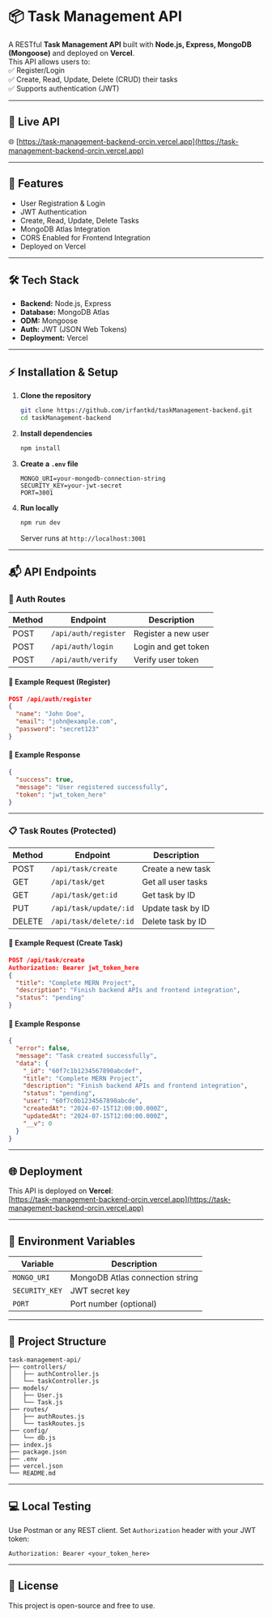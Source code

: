 # 📦 Task Management API

A RESTful **Task Management API** built with **Node.js, Express, MongoDB (Mongoose)** and deployed on **Vercel**.  
This API allows users to:  
✅ Register/Login  
✅ Create, Read, Update, Delete (CRUD) their tasks  
✅ Supports authentication (JWT)

---

## 🚀 Live API

🌐 [https://task-management-backend-orcin.vercel.app](https://task-management-backend-orcin.vercel.app)

---

## 📑 Features

- User Registration & Login
- JWT Authentication
- Create, Read, Update, Delete Tasks
- MongoDB Atlas Integration
- CORS Enabled for Frontend Integration
- Deployed on Vercel

---

## 🛠 Tech Stack

- **Backend:** Node.js, Express
- **Database:** MongoDB Atlas
- **ODM:** Mongoose
- **Auth:** JWT (JSON Web Tokens)
- **Deployment:** Vercel

---

## ⚡ Installation & Setup

1. **Clone the repository**

   ```bash
   git clone https://github.com/irfantkd/taskManagement-backend.git
   cd taskManagement-backend
   ```

2. **Install dependencies**

   ```bash
   npm install
   ```

3. **Create a `.env` file**

   ```
   MONGO_URI=your-mongodb-connection-string
   SECURITY_KEY=your-jwt-secret
   PORT=3001
   ```

4. **Run locally**
   ```bash
   npm run dev
   ```
   Server runs at `http://localhost:3001`

---

## 📬 API Endpoints

### 👤 Auth Routes

| Method | Endpoint             | Description         |
| ------ | -------------------- | ------------------- |
| POST   | `/api/auth/register` | Register a new user |
| POST   | `/api/auth/login`    | Login and get token |
| POST   | `/api/auth/verify`   | Verify user token   |

#### 📌 Example Request (Register)

```json
POST /api/auth/register
{
  "name": "John Doe",
  "email": "john@example.com",
  "password": "secret123"
}
```

#### 📌 Example Response

```json
{
  "success": true,
  "message": "User registered successfully",
  "token": "jwt_token_here"
}
```

---

### 📋 Task Routes (Protected)

| Method | Endpoint               | Description        |
| ------ | ---------------------- | ------------------ |
| POST   | `/api/task/create`     | Create a new task  |
| GET    | `/api/task/get`        | Get all user tasks |
| GET    | `/api/task/get:id`     | Get task by ID     |
| PUT    | `/api/task/update/:id` | Update task by ID  |
| DELETE | `/api/task/delete/:id` | Delete task by ID  |

#### 📌 Example Request (Create Task)

```json
POST /api/task/create
Authorization: Bearer jwt_token_here
{
  "title": "Complete MERN Project",
  "description": "Finish backend APIs and frontend integration",
  "status": "pending"
}
```

#### 📌 Example Response

```json
{
  "error": false,
  "message": "Task created successfully",
  "data": {
    "_id": "60f7c1b1234567890abcdef",
    "title": "Complete MERN Project",
    "description": "Finish backend APIs and frontend integration",
    "status": "pending",
    "user": "60f7c0b1234567890abcde",
    "createdAt": "2024-07-15T12:00:00.000Z",
    "updatedAt": "2024-07-15T12:00:00.000Z",
    "__v": 0
  }
}
```

---

## 🌐 Deployment

This API is deployed on **Vercel**:  
[https://task-management-backend-orcin.vercel.app](https://task-management-backend-orcin.vercel.app)

---

## 📝 Environment Variables

| Variable       | Description                     |
| -------------- | ------------------------------- |
| `MONGO_URI`    | MongoDB Atlas connection string |
| `SECURITY_KEY` | JWT secret key                  |
| `PORT`         | Port number (optional)          |

---

## 📂 Project Structure

```
task-management-api/
├── controllers/
│   ├── authController.js
│   └── taskController.js
├── models/
│   ├── User.js
│   └── Task.js
├── routes/
│   ├── authRoutes.js
│   └── taskRoutes.js
├── config/
│   └── db.js
├── index.js
├── package.json
├── .env
├── vercel.json
└── README.md
```

---

## 💻 Local Testing

Use Postman or any REST client. Set `Authorization` header with your JWT token:

```
Authorization: Bearer <your_token_here>
```

---

## 📜 License

This project is open-source and free to use.
